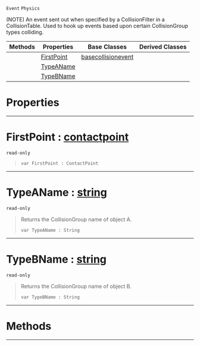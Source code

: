  `Event` `Physics`



(NOTE) An event sent out when specified by a CollisionFilter in a CollisionTable. Used to hook up events based upon certain CollisionGroup types colliding.

|Methods|Properties|Base Classes|Derived Classes|
|---|---|---|---|
| |[ FirstPoint](https://github.com/ZilchEngine/ZilchDocs/blob/master/code_reference/class_reference/collisiongroupevent.markdown#firstpoint-zero-engine-d)|[basecollisionevent](https://github.com/ZilchEngine/ZilchDocs/blob/master/code_reference/class_reference/basecollisionevent.markdown)| |
| |[ TypeAName](https://github.com/ZilchEngine/ZilchDocs/blob/master/code_reference/class_reference/collisiongroupevent.markdown#typeaname-zero-engine-do)| | |
| |[ TypeBName](https://github.com/ZilchEngine/ZilchDocs/blob/master/code_reference/class_reference/collisiongroupevent.markdown#typebname-zero-engine-do)| | |


 #  Properties


---  
 #  FirstPoint : [contactpoint](https://github.com/ZilchEngine/ZilchDocs/blob/master/code_reference/class_reference/contactpoint.markdown)

 `read-only`

> 
> ``` lang=cpp, name=Nada
> var FirstPoint : ContactPoint


---  
 #  TypeAName : [string](https://github.com/ZilchEngine/ZilchDocs/blob/master/code_reference/nada_base_types/string.markdown)

 `read-only`

> Returns the CollisionGroup name of object A.
> ``` lang=cpp, name=Nada
> var TypeAName : String


---  
 #  TypeBName : [string](https://github.com/ZilchEngine/ZilchDocs/blob/master/code_reference/nada_base_types/string.markdown)

 `read-only`

> Returns the CollisionGroup name of object B.
> ``` lang=cpp, name=Nada
> var TypeBName : String


---  
 #  Methods


---  
 

 